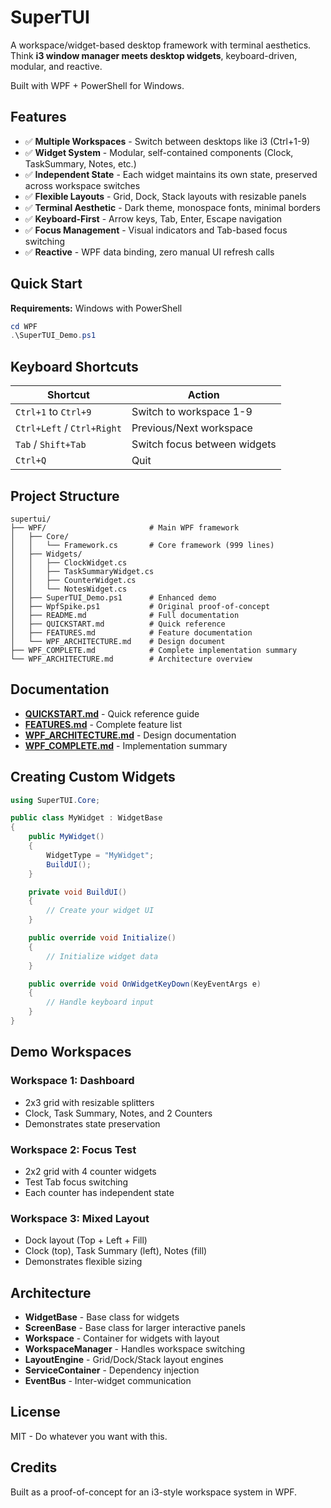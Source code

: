# SuperTUI

A workspace/widget-based desktop framework with terminal aesthetics. Think **i3 window manager meets desktop widgets**, keyboard-driven, modular, and reactive.

Built with WPF + PowerShell for Windows.

## Features

- ✅ **Multiple Workspaces** - Switch between desktops like i3 (Ctrl+1-9)
- ✅ **Widget System** - Modular, self-contained components (Clock, TaskSummary, Notes, etc.)
- ✅ **Independent State** - Each widget maintains its own state, preserved across workspace switches
- ✅ **Flexible Layouts** - Grid, Dock, Stack layouts with resizable panels
- ✅ **Terminal Aesthetic** - Dark theme, monospace fonts, minimal borders
- ✅ **Keyboard-First** - Arrow keys, Tab, Enter, Escape navigation
- ✅ **Focus Management** - Visual indicators and Tab-based focus switching
- ✅ **Reactive** - WPF data binding, zero manual UI refresh calls

## Quick Start

**Requirements:** Windows with PowerShell

```powershell
cd WPF
.\SuperTUI_Demo.ps1
```

## Keyboard Shortcuts

| Shortcut | Action |
|----------|--------|
| `Ctrl+1` to `Ctrl+9` | Switch to workspace 1-9 |
| `Ctrl+Left` / `Ctrl+Right` | Previous/Next workspace |
| `Tab` / `Shift+Tab` | Switch focus between widgets |
| `Ctrl+Q` | Quit |

## Project Structure

```
supertui/
├── WPF/                       # Main WPF framework
│   ├── Core/
│   │   └── Framework.cs       # Core framework (999 lines)
│   ├── Widgets/
│   │   ├── ClockWidget.cs
│   │   ├── TaskSummaryWidget.cs
│   │   ├── CounterWidget.cs
│   │   └── NotesWidget.cs
│   ├── SuperTUI_Demo.ps1      # Enhanced demo
│   ├── WpfSpike.ps1           # Original proof-of-concept
│   ├── README.md              # Full documentation
│   ├── QUICKSTART.md          # Quick reference
│   ├── FEATURES.md            # Feature documentation
│   └── WPF_ARCHITECTURE.md    # Design document
├── WPF_COMPLETE.md            # Complete implementation summary
└── WPF_ARCHITECTURE.md        # Architecture overview
```

## Documentation

- **[QUICKSTART.md](WPF/QUICKSTART.md)** - Quick reference guide
- **[FEATURES.md](WPF/FEATURES.md)** - Complete feature list
- **[WPF_ARCHITECTURE.md](WPF/WPF_ARCHITECTURE.md)** - Design documentation
- **[WPF_COMPLETE.md](WPF_COMPLETE.md)** - Implementation summary

## Creating Custom Widgets

```csharp
using SuperTUI.Core;

public class MyWidget : WidgetBase
{
    public MyWidget()
    {
        WidgetType = "MyWidget";
        BuildUI();
    }

    private void BuildUI()
    {
        // Create your widget UI
    }

    public override void Initialize()
    {
        // Initialize widget data
    }

    public override void OnWidgetKeyDown(KeyEventArgs e)
    {
        // Handle keyboard input
    }
}
```

## Demo Workspaces

### Workspace 1: Dashboard
- 2x3 grid with resizable splitters
- Clock, Task Summary, Notes, and 2 Counters
- Demonstrates state preservation

### Workspace 2: Focus Test
- 2x2 grid with 4 counter widgets
- Test Tab focus switching
- Each counter has independent state

### Workspace 3: Mixed Layout
- Dock layout (Top + Left + Fill)
- Clock (top), Task Summary (left), Notes (fill)
- Demonstrates flexible sizing

## Architecture

- **WidgetBase** - Base class for widgets
- **ScreenBase** - Base class for larger interactive panels
- **Workspace** - Container for widgets with layout
- **WorkspaceManager** - Handles workspace switching
- **LayoutEngine** - Grid/Dock/Stack layout engines
- **ServiceContainer** - Dependency injection
- **EventBus** - Inter-widget communication

## License

MIT - Do whatever you want with this.

## Credits

Built as a proof-of-concept for an i3-style workspace system in WPF.
